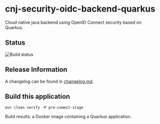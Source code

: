 # cnj-security-oidc-backend-quarkus

Cloud native java backend using OpenID Connect security based on Quarkus.

## Status

![Build status](https://codebuild.eu-west-1.amazonaws.com/badges?uuid=eyJlbmNyeXB0ZWREYXRhIjoiM0ptanh5OG9HMGxwdmtRMEE1bitYOVM2ZjEra0RkeGdIUkJCSDZRL2FNS1hvVFBWSEI3NTlmdHF2SThiTW5xeVdRY3FlSFVqb0FKS2o2ZHl1SGZLbURvPSIsIml2UGFyYW1ldGVyU3BlYyI6Inh0dmVEWENBVnZybTFSekoiLCJtYXRlcmlhbFNldFNlcmlhbCI6MX0%3D&branch=main)

## Release Information

A changelog can be found in [changelog.md](changelog.md).

## Build this application

```shell 
mvn clean verify -P pre-commit-stage
```

Build results: a Docker image containing a Quarkus application.
